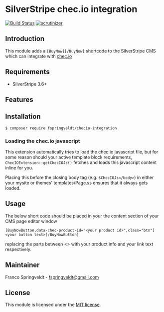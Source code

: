 # SilverStripe chec.io integration

[![Build Status](https://scrutinizer-ci.com/g/fspringveldt/silverstripe-checio-integration/badges/build.png?b=master)](https://scrutinizer-ci.com/g/fspringveldt/silverstripe-checio-integration/build-status/master)
[![scrutinizer](https://scrutinizer-ci.com/g/fspringveldt/silverstripe-checio-integration/badges/quality-score.png?b=master)](https://scrutinizer-ci.com/g/fspringveldt/silverstripe-checio-integration/)

## Introduction

This module adds a `[BuyNow][/BuyNow]` shortcode to the SilverStripe CMS which can integrate with [chec.io](https://chec.io)

## Requirements

 * SilverStripe 3.6+

## Features


## Installation

 ```sh
 $ composer require fspringveldt/checio-integration
 ```
 
 ### Loading the chec.io javascript
 
 This extension automatically tries to load the chec.io javascript file, but for some reason should your active template block requirements, `ChecIOExtension::getChecIOJs()` fetches and loads this 
 javascript content inline for you. 
 
 Placing this before the closing body tag (e.g. `$ChecIOJs</body>`) in either your mysite or themes' templates/Page.ss ensures that it always
 gets loaded.
 
## Usage

The below short code should be placed in your the content section of your CMS page editor window


`[BuyNowButton,data-chec-product-id="<your product id>",class="btn"]<your button text>[/BuyNowButton]`

replacing the parts between <> with your product info and your link text respectively.

## Maintainer

Franco Springveldt - fspringveldt@gmail.com

## License

This module is licensed under the [MIT license](LICENSE).
